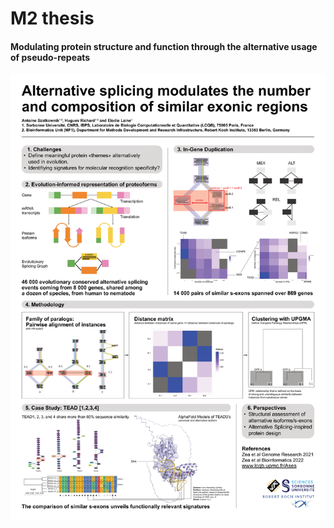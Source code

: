 # M2 thesis
#### Modulating protein structure and function through the alternative usage of pseudo-repeats

![alt text](https://github.com/antoineszatkownik//M2-thesis/blob/main/T3.3_Antoine%20SZATKOWNIK_Poster%20JOBIM_02%20CMJN.png)
